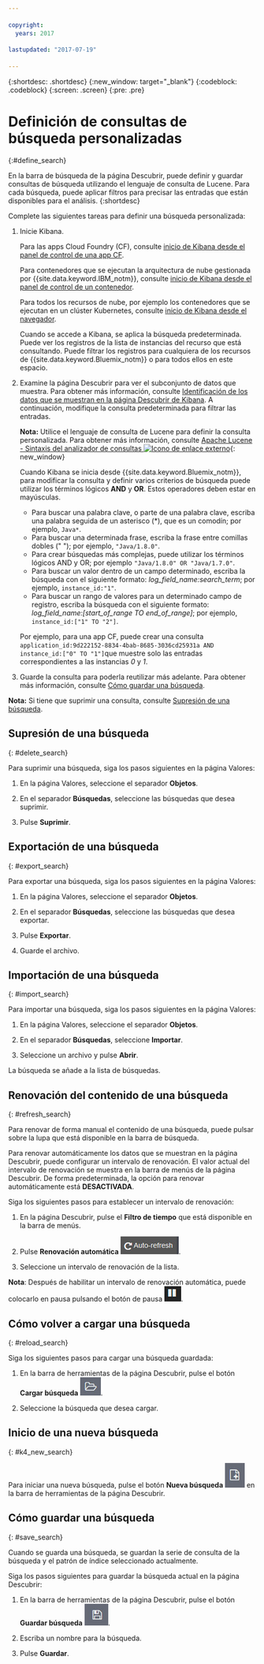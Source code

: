 ```yaml
---

copyright:
  years: 2017

lastupdated: "2017-07-19"

---
```



{:shortdesc: .shortdesc}
{:new_window: target="_blank"}
{:codeblock: .codeblock}
{:screen: .screen}
{:pre: .pre}

# Definición de consultas de búsqueda personalizadas
{:#define_search}

En la barra de búsqueda de la página Descubrir, puede definir y guardar consultas de búsqueda utilizando el lenguaje de consulta de Lucene. Para cada búsqueda, puede aplicar filtros para precisar las entradas que están disponibles para el análisis.
{:shortdesc}

Complete las siguientes tareas para definir una búsqueda personalizada:

1. Inicie Kibana.

    Para las apps Cloud Foundry (CF), consulte [inicio de Kibana desde el panel de control de una app CF](/docs/services/CloudLogAnalysis/kibana/launch.html#launch_Kibana_from_cf_app).

	Para contenedores que se ejecutan la arquitectura de nube gestionada por {{site.data.keyword.IBM_notm}}, consulte [inicio de Kibana desde el panel de control de un contenedor](/docs/services/CloudLogAnalysis/kibana/launch.html#launch_Kibana_for_containers).
    
    Para todos los recursos de nube, por ejemplo los contenedores que se ejecutan en un clúster Kubernetes, consulte [inicio de Kibana desde el navegador](/docs/services/CloudLogAnalysis/kibana/launch.html#launch_Kibana_from_browser). 
	
	Cuando se accede a Kibana, se aplica la búsqueda predeterminada. Puede ver los registros de la lista de instancias del recurso que está consultando. Puede filtrar los registros para cualquiera de los recursos de {{site.data.keyword.Bluemix_notm}} o para todos ellos en este espacio.

2. Examine la página Descubrir para ver el subconjunto de datos que muestra. Para obtener más información, consulte [Identificación de los datos que se muestran en la página Descubrir de Kibana](/docs/services/CloudLogAnalysis/kibana/analize_logs_interactively.html#identify_data). A continuación, modifique la consulta predeterminada para filtrar las entradas.

    **Nota:** Utilice el lenguaje de consulta de Lucene para definir la consulta personalizada. Para obtener más información, consulte [Apache Lucene - Sintaxis del analizador de consultas ![Icono de enlace externo](../../../icons/launch-glyph.svg "Icono de enlace externo")](https://lucene.apache.org/core/2_9_4/queryparsersyntax.html "Icono de enlace externo"){: new_window}
    
    Cuando Kibana se inicia desde {{site.data.keyword.Bluemix_notm}}, para modificar la consulta y definir varios criterios de búsqueda puede utilizar los términos lógicos **AND** y **OR**. Estos operadores deben estar en mayúsculas.    
    
    * Para buscar una palabra clave, o parte de una palabra clave, escriba una palabra seguida de un asterisco (*), que es un comodín; por ejemplo, `Java*`. 
    * Para buscar una determinada frase, escriba la frase entre comillas dobles (" "); por ejemplo, `"Java/1.8.0"`.
    * Para crear búsquedas más complejas, puede utilizar los términos lógicos AND y OR; por ejemplo `"Java/1.8.0" OR "Java/1.7.0"`.
    * Para buscar un valor dentro de un campo determinado, escriba la búsqueda con el siguiente formato: *log_field_name:search_term*; por ejemplo, `instance_id:"1"`.
    * Para buscar un rango de valores para un determinado campo de registro, escriba la búsqueda con el siguiente formato: *log_field_name:[start_of_range TO end_of_range]*; por ejemplo, `instance_id:["1" TO "2"]`.

     Por ejemplo, para una app CF, puede crear una consulta `application_id:9d222152-8834-4bab-8685-3036cd25931a AND instance_id:["0" TO "1"]`que muestre solo  las entradas correspondientes a las instancias *0* y *1*. 

3. Guarde la consulta para poderla reutilizar más adelante. Para obtener más información, consulte [Cómo guardar una búsqueda](/docs/services/CloudLogAnalysis/kibana/define_search.html#save_search). 

**Nota:** Si tiene que suprimir una consulta, consulte [Supresión de una búsqueda](/docs/services/CloudLogAnalysis/kibana/define_search.html#delete_search).



## Supresión de una búsqueda
{: #delete_search}

Para suprimir una búsqueda, siga los pasos siguientes en la página Valores:

1. En la página Valores, seleccione el separador **Objetos**.

2. En el separador **Búsquedas**, seleccione las búsquedas que desea suprimir.

3. Pulse **Suprimir**.


## Exportación de una búsqueda
{: #export_search}

Para exportar una búsqueda, siga los pasos siguientes en la página Valores:

1. En la página Valores, seleccione el separador **Objetos**.

2. En el separador **Búsquedas**, seleccione las búsquedas que desea exportar.

3. Pulse **Exportar**.

4. Guarde el archivo.

 
## Importación de una búsqueda
{: #import_search}

Para importar una búsqueda, siga los pasos siguientes en la página Valores:

1. En la página Valores, seleccione el separador **Objetos**.

2. En el separador **Búsquedas**, seleccione **Importar**.

3. Seleccione un archivo y pulse **Abrir**.

La búsqueda se añade a la lista de búsquedas.

## Renovación del contenido de una búsqueda
{: #refresh_search}

Para renovar de forma manual el contenido de una búsqueda, puede pulsar sobre la lupa que está disponible en la barra de búsqueda. 

Para renovar automáticamente los datos que se muestran en la página Descubrir, puede configurar un intervalo de renovación. El valor actual del intervalo de renovación se muestra en la barra de menús de la página Descubrir. De forma predeterminada, la opción para renovar automáticamente está **DESACTIVADA**.

Siga los siguientes pasos para establecer un intervalo de renovación:

1. En la página Descubrir, pulse el **Filtro de tiempo** que está disponible en la barra de menús.

2. Pulse **Renovación automática** ![Renovación automática](images/auto_refresh_icon.jpg "Renovación automática").

3. Seleccione un intervalo de renovación de la lista. 

**Nota**: Después de habilitar un intervalo de renovación automática, puede colocarlo en pausa pulsando el botón de pausa ![Pausa](images/auto_refresh_pause_icon.jpg "Pausa").


## Cómo volver a cargar una búsqueda
{: #reload_search}

Siga los siguientes pasos para cargar una búsqueda guardada:

1. En la barra de herramientas de la página Descubrir, pulse el botón **Cargar búsqueda** ![Cargar búsqueda](images/load_icon.jpg "Cargar búsqueda").

2. Seleccione la búsqueda que desea cargar. 

## Inicio de una nueva búsqueda
{: #k4_new_search}

Para iniciar una nueva búsqueda, pulse el botón **Nueva búsqueda** ![Nueva búsqueda](images/new_search_icon.jpg "Nueva búsqueda") en la barra de herramientas de la página Descubrir.

## Cómo guardar una búsqueda 
{: #save_search}

Cuando se guarda una búsqueda, se guardan la serie de consulta de la búsqueda y el patrón de índice seleccionado actualmente.

Siga los pasos siguientes para guardar la búsqueda actual en la página Descubrir:

1. En la barra de herramientas de la página Descubrir, pulse el botón **Guardar búsqueda** ![Guardar búsqueda](images/save_search_icon.jpg "Guardar búsqueda").

2. Escriba un nombre para la búsqueda.

3. Pulse **Guardar**. 
